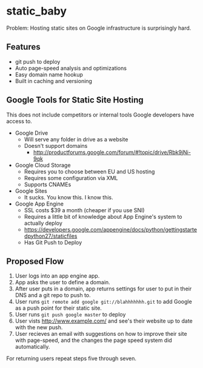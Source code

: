 # static_baby

Problem: Hosting static sites on Google infrastructure is surprisingly hard.

## Features

 * git push to deploy
 * Auto page-speed analysis and optimizations
 * Easy domain name hookup
 * Built in caching and versioning

## Google Tools for Static Site Hosting

This does not include competitors or internal tools Google developers have access to.

 * Google Drive
   - Will serve any folder in drive as a website
   - Doesn't support domains
     - http://productforums.google.com/forum/#!topic/drive/Rbk9jNi-9qk
 * Google Cloud Storage
   - Requires you to choose between EU and US hosting
   - Requires some configuration via XML
   - Supports CNAMEs
 * Google Sites
   - It sucks. You know this. I know this.
 * Google App Engine
   - SSL costs $39 a month (cheaper if you use SNI)
   - Requires a little bit of knowledge about App Engine's system to actually deploy
   - https://developers.google.com/appengine/docs/python/gettingstartedpython27/staticfiles
   - Has Git Push to Deploy

## Proposed Flow

 1. User logs into an app engine app.
 2. App asks the user to define a domain.
 3. After user puts in a domain, app returns settings for user to put in their DNS and a git repo to push to.
 4. User runs `git remote add google git://blahhhhhhh.git` to add Google as a push point for their static site.
 5. User runs `git push google master` to deploy
 6. User vists <http://www.example.com/> and see's their website up to date with the new push.
 7. User recieves an email with suggestions on how to improve their site with page-speed, and the changes the page speed system did automatically.

For returning users repeat steps five through seven.
